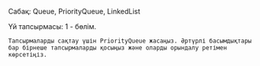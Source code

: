 Сабақ: Queue, PriorityQueue, LinkedList

Үй тапсырмасы: 1 - бөлім.

    Тапсырмаларды сақтау үшін PriorityQueue жасаңыз. Әртүрлі басымдықтары бар бірнеше тапсырмаларды қосыңыз және оларды орындалу ретімен көрсетіңіз.